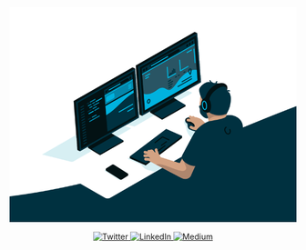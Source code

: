 <p align="center">
  <img width="700" src="https://github.com/abhijithvijayan/abhijithvijayan/blob/master/code.gif?raw=true" alt="Hey I'm abhijithvijayan">
</p>

<p align="center">
  <a href="https://twitter.com/_abhijithv" target="_blank">
    <img src="https://img.shields.io/badge/twitter-%231DA1F2.svg?&style=for-the-badge&logo=twitter&logoColor=white&color=071A2C" alt="Twitter"/>
  </a>
  <a href="https://www.linkedin.com/in/iamabhijithvijayan" target="_blank">
    <img src="https://img.shields.io/badge/linkedin-%230077B5.svg?&style=for-the-badge&logo=linkedin&logoColor=white&color=071A2C" alt="LinkedIn"/>
  </a>
  </a>
  <a href="https://medium.com/@abhijithvijayan" target="_blank">
    <img src="https://img.shields.io/badge/medium-%2312100E.svg?&style=for-the-badge&logo=medium&logoColor=white&color=071A2C" alt="Medium"/>
  </a>
</p>
